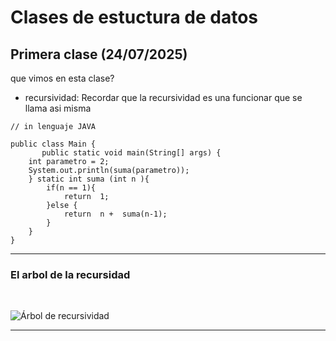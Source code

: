 # Clases de estuctura de datos 

## Primera clase (24/07/2025)

 que vimos en esta clase?

- recursividad: Recordar que la recursividad es una funcionar que se llama asi misma 


````
// in lenguaje JAVA 

public class Main {
       public static void main(String[] args) { 
    int parametro = 2;
    System.out.println(suma(parametro));
    } static int suma (int n ){
        if(n == 1){
            return  1;
        }else {
            return  n +  suma(n-1);
        }
    }
}
`````
--- 
### El arbol de la recursidad
<br>


![Árbol de recursividad](https://complex-systems-ai.com/wp-content/uploads/2016/02/fibo.png)


---